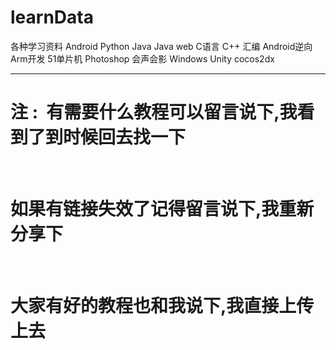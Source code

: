 # learnData
各种学习资料 Android Python Java Java web C语言 C++ 汇编 Android逆向 Arm开发 51单片机 Photoshop 会声会影 Windows Unity cocos2dx
 <br/>
 <hr/>
<h1>注 :
  有需要什么教程可以留言说下,我看到了到时候回去找一下</h1> 
 <br/>
<h1>如果有链接失效了记得留言说下,我重新分享下</h1> 
 <br/>
<h1>大家有好的教程也和我说下,我直接上传上去</h1> 
